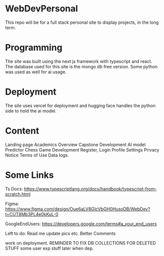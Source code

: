 # WebDevPersonal
This repo will be for a full stack personal site to display projects, in the long term.

# Programming
The site was built using the next js framework with typescript and react.
The database used for this site is the mongo db free version.
Some python was used as well for ai usage.

# Deployment
The site uses vercel for deployment and hugging face handles the python side to hold the ai model.

# Content
Landing page
Academics Overview
Capstone Development
AI model Predictor
Chess Game Development
Register, Login
Profile Settings
Privacy Notice
Terms of Use
Data logs.


# Some Links
Ts Docs: https://www.typescriptlang.org/docs/handbook/typescript-from-scratch.html

Figma: https://www.figma.com/design/Oue6aLV8GIcVbGH0HusoDB/WebDev?t=CUT8Mb3PL4e0kKuL-0

GoogleEndUsers: https://developers.google.com/terms#a_your_end_users





Left to do:
Read me update pics etc.
Better Comments

work on deployment.
REMINDER TO FIX DB COLLECTIONS FOR DELETED STUFF
some user exp stuff later when dep.